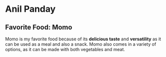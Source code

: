 # Anil Panday

## Favorite Food: Momo

Momo is my favorite food because of its  **delicious taste** and **versatility** as it can be used as a meal and also a snack. Momo also comes in a variety of options, as it can be made with both vegetables and meat.


